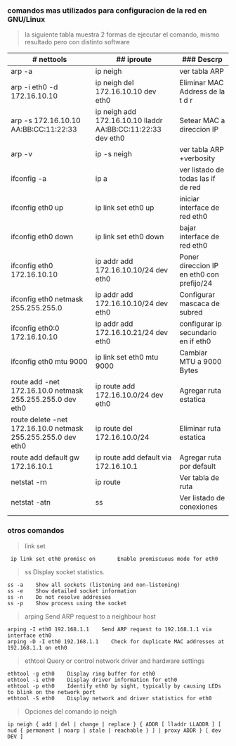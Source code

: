 ### comandos mas utilizados para configuracion de la red en GNU/Linux

> la siguiente tabla muestra 2 formas de ejecutar el comando, mismo resultado pero con distinto software

| # nettools  | ## iproute | ### Descrp |
| ------------- | ------------- |----------------|
| arp -a  | ip neigh  | ver tabla ARP
| arp -i eth0 -d 172.16.10.10  |  ip neigh del 172.16.10.10 dev eth0 |Eliminar MAC Address de la t d r|
| arp -s 172.16.10.10 AA:BB:CC:11:22:33 | ip neigh add 172.16.10.10 lladdr AA:BB:CC:11:22:33 dev eth0 | Setear MAC a direccion IP
| arp -v | ip -s neigh | ver tabla ARP +verbosity |
| ifconfig -a | ip a | ver listado de todas las if de red|
| ifconfig eth0 up  | ip link set eth0 up | iniciar interface de red eth0 |
| ifconfig eth0 down | ip link set eth0 down | bajar interface de red eth0|
| ifconfig eth0 172.16.10.10 | ip addr add 172.16.10.10/24 dev eth0  | Poner direccion IP en eth0 con prefijo/24    |
| ifconfig eth0 netmask 255.255.255.0 | ip addr add 172.16.10.10/24 dev eth0  | Configurar mascaca de subred|
| ifconfig eth0:0 172.16.10.10 | ip addr add 172.16.10.21/24 dev eth0  |  configurar ip secundario en if eth0|
| ifconfig eth0 mtu 9000  | ip link set eth0 mtu 9000 | Cambiar MTU a 9000 Bytes |
| route add -net 172.16.10.0 netmask 255.255.255.0 dev eth0  | ip route add 172.16.10.0/24 dev eth0 |Agregar ruta estatica|
| route delete -net 172.16.10.0 netmask 255.255.255.0 dev eth0|ip route del 172.16.10.0/24|Eliminar ruta estatica|
| route add default gw 172.16.10.1| ip route add default via 172.16.10.1  |  Agregar ruta por default  |
| netstat -rn |  ip route | Ver tabla de ruta|
| netstat -atn | ss| Ver listado de conexiones|
|   |  | |


### otros comandos

> link set

     ip link set eth0 promisc on       Enable promiscuous mode for eth0

> ss Display socket statistics.

    ss -a    Show all sockets (listening and non-listening)
    ss -e    Show detailed socket information
    ss -n    Do not resolve addresses
    ss -p    Show process using the socket
    
> arping    Send ARP request to a neighbour host

    arping -I eth0 192.168.1.1    Send ARP request to 192.168.1.1 via interface eth0
    arping -D -I eth0 192.168.1.1    Check for duplicate MAC addresses at 192.168.1.1 on eth0

> ethtool     Query or control network driver and hardware settings

    ethtool -g eth0    Display ring buffer for eth0
    ethtool -i eth0    Display driver information for eth0
    ethtool -p eth0    Identify eth0 by sight, typically by causing LEDs to blink on the network port
    ethtool -S eth0    Display network and driver statistics for eth0

> Opciones del comando ip neigh

    ip neigh { add | del | change | replace } { ADDR [ lladdr LLADDR ] [ nud { permanent | noarp | stale | reachable } ] | proxy ADDR } [ dev DEV ]
